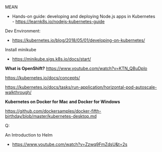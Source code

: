 MEAN
 - Hands-on guide: developing and deploying Node.js apps in Kubernetes - https://learnk8s.io/nodejs-kubernetes-guide

Dev Environment:
  - https://kubernetes.io/blog/2018/05/01/developing-on-kubernetes/


Install minikube
 - https://minikube.sigs.k8s.io/docs/start/


<b>What is OpenShift?</b> https://www.youtube.com/watch?v=KTN_QBuDplo


https://kubernetes.io/docs/concepts/

https://kubernetes.io/docs/tasks/run-application/horizontal-pod-autoscale-walkthrough/

<b>Kubernetes on Docker for Mac and Docker for Windows</b>

https://github.com/dockersamples/docker-fifth-birthday/blob/master/kubernetes-desktop.md

Q:

An Introduction to Helm 
 - https://www.youtube.com/watch?v=Zzwq9FmZdsU&t=2s
